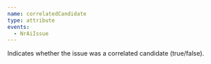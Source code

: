 ```yaml
---
name: correlatedCandidate
type: attribute
events:
  - NrAiIssue
---
```


Indicates whether the issue was a correlated candidate (true/false).
